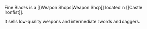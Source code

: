 Fine Blades is a [[Weapon Shops|Weapon Shop]] located in [[Castle Ironfist]].

It sells low-quality weapons and intermediate swords and daggers.

